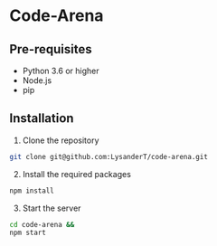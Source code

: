 # Code-Arena

## Pre-requisites

- Python 3.6 or higher
- Node.js
- pip

## Installation

1. Clone the repository

```bash
git clone git@github.com:LysanderT/code-arena.git
```

2. Install the required packages

```bash
npm install
```

3. Start the server

```bash
cd code-arena &&
npm start
```

